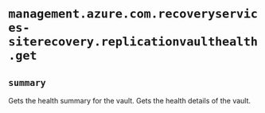 # `management.azure.com.recoveryservices-siterecovery.replicationvaulthealth.get`

## `summary`
Gets the health summary for the vault. Gets the health details of the vault.


